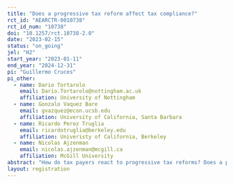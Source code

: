 ```yaml
---
title: "Does a progressive tax reform affect tax compliance?"
rct_id: "AEARCTR-0010738"
rct_id_num: "10738"
doi: "10.1257/rct.10738-2.0"
date: "2023-02-15"
status: "on_going"
jel: "H2"
start_year: "2023-01-11"
end_year: "2024-12-31"
pi: "Guillermo Cruces"
pi_other:
  - name: Dario Tortarolo
    email: Dario.Tortarolo@nottingham.ac.uk
    affiliation: University of Nottingham
  - name: Gonzalo Vaquez Bare
    email: gvazquez@econ.ucsb.edu
    affiliation: University of California, Santa Barbara
  - name: Ricardo Perez Truglia
    email: ricardotruglia@berkeley.edu
    affiliation: Univeristy of California, Berkeley
  - name: Nicolas Ajzenman
    email: nicolas.ajzenman@mcgill.ca
    affiliation: McGill University
abstract: "How do tax payers react to progressive tax reforms? Does a progressive tax reform affect tax compliance? We study this issue in the context of a large municipality in the outskirts of Buenos Aires, Argentina. The local government implemented a progressive tax reform in the local property tax, with reductions in the tax rate for properties with the lowest values and increases for those with the highest values. We partnered with the municipality to target the universe of around 100.000 taxpayers with letters outlining the reform and whether the recipient's tax rate was reduced, increased or stayed the same because of her property's valuation. The key aspect of our mailing campaign was the salience of the progressive tax reform: while the baseline letter only stated whether the receipient's tax rate had changed, the treatment letter provided details about the progressive nature of the reform. We will analyze the impact of the reform's details on tax compliance, payments and views for the three groups separately (i.e., for those with low property valuations and tax reductions, for those with mid-value valuations and no changes, and for those with high property valuations and tax increases). "
layout: registration
---
```


